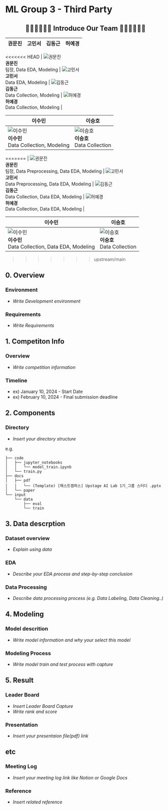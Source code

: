 # ML Group 3 - Third Party

<h2 align="center">🧑‍💼👩‍💼👩‍💼 Introduce Our Team 👩‍💼👩‍💼👨‍💼</h2>

<p align="center">

| 권문진 | 고민서 | 김동근 | 허예경 |
|--------|--------|--------|--------|
<<<<<<< HEAD
| ![권문진](https://avatars.githubusercontent.com/u/156163982?v=4) <br>**권문진** <br>팀장, Data EDA, Modeling | ![고민서](https://avatars.githubusercontent.com/u/156163982?v=4) <br>**고민서** <br>Data EDA, Modeling | ![김동근](https://avatars.githubusercontent.com/u/156163982?v=4) <br>**김동근** <br>Data Collection, Modeling | ![허예경](https://avatars.githubusercontent.com/u/156163982?v=4) <br>**허예경** <br>Data Collection, Modeling |

| 이수민 | 이승호 | 
|--------|--------|
| ![이수민](https://avatars.githubusercontent.com/u/156163982?v=4) <br>**이수민** <br>Data Collection, Modeling | ![이승호](https://avatars.githubusercontent.com/u/156163982?v=4) <br>**이승호** <br>Data Collection |
=======
| ![권문진](https://avatars.githubusercontent.com/u/156163982?v=4) <br>**권문진** <br>팀장, Data Preprocessing, Data EDA, Modeling | ![고민서](https://avatars.githubusercontent.com/u/156163982?v=4) <br>**고민서** <br> Data Preprocessing, Data EDA, Modeling | ![김동근](https://avatars.githubusercontent.com/u/156163982?v=4) <br>**김동근** <br>Data Collection, Data EDA, Modeling | ![허예경](https://avatars.githubusercontent.com/u/156163982?v=4) <br>**허예경** <br>Data Collection, Data EDA, Modeling |

| 이수민 | 이승호 | 
|--------|--------|
| ![이수민](https://avatars.githubusercontent.com/u/156163982?v=4) <br>**이수민** <br>Data Collection, Data EDA, Modeling | ![이승호](https://avatars.githubusercontent.com/u/156163982?v=4) <br>**이승호** <br>Data Collection |
>>>>>>> upstream/main

</p>


## 0. Overview
### Environment
- _Write Development environment_

### Requirements
- _Write Requirements_

## 1. Competiton Info

### Overview

- _Write competition information_

### Timeline

- ex) January 10, 2024 - Start Date
- ex) February 10, 2024 - Final submission deadline

## 2. Components

### Directory

- _Insert your directory structure_

e.g.
```
├── code
│   ├── jupyter_notebooks
│   │   └── model_train.ipynb
│   └── train.py
├── docs
│   ├── pdf
│   │   └── (Template) [패스트캠퍼스] Upstage AI Lab 1기_그룹 스터디 .pptx
│   └── paper
└── input
    └── data
        ├── eval
        └── train
```

## 3. Data descrption

### Dataset overview

- _Explain using data_

### EDA

- _Describe your EDA process and step-by-step conclusion_

### Data Processing

- _Describe data processing process (e.g. Data Labeling, Data Cleaning..)_

## 4. Modeling

### Model descrition

- _Write model information and why your select this model_

### Modeling Process

- _Write model train and test process with capture_

## 5. Result

### Leader Board

- _Insert Leader Board Capture_
- _Write rank and score_

### Presentation

- _Insert your presentaion file(pdf) link_

## etc

### Meeting Log

- _Insert your meeting log link like Notion or Google Docs_

### Reference

- _Insert related reference_
